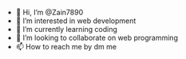 - 👋 Hi, I’m @Zain7890
- 👀 I’m interested in web development
- 🌱 I’m currently learning coding
- 💞️ I’m looking to collaborate on web programming 
- 📫 How to reach me by dm me
